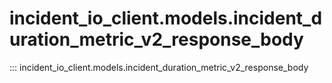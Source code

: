 # incident_io_client.models.incident_duration_metric_v2_response_body

::: incident_io_client.models.incident_duration_metric_v2_response_body